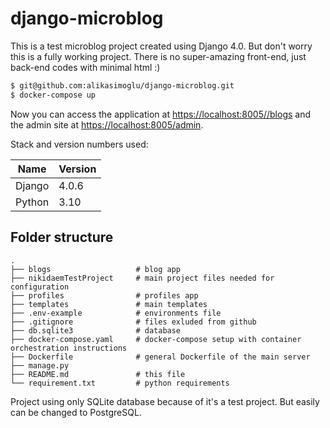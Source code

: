 # django-microblog

This is a test microblog project created using Django 4.0. But don't worry this is a fully working project. There is no super-amazing front-end, just back-end codes with minimal html :)

```bash
$ git@github.com:alikasimoglu/django-microblog.git
$ docker-compose up
```
Now you can access the application at <https://localhost:8005//blogs> and the admin site
at <https://localhost:8005/admin>.

Stack and version numbers used:

| Name           | Version  |
|----------------|----------|
| Django         | 4.0.6      |
| Python         | 3.10     |


## Folder structure
```
.
├── blogs                   # blog app
├── nikidaemTestProject     # main project files needed for configuration
├── profiles                # profiles app
├── templates               # main templates
├── .env-example            # environments file
├── .gitignore              # files exluded from github
├── db.sqlite3              # database
├── docker-compose.yaml     # docker-compose setup with container orchestration instructions
├── Dockerfile              # general Dockerfile of the main server
├── manage.py
├── README.md               # this file
└── requirement.txt         # python requirements
```

Project using only SQLite database because of it's a test project. But easily can be changed to PostgreSQL. 
